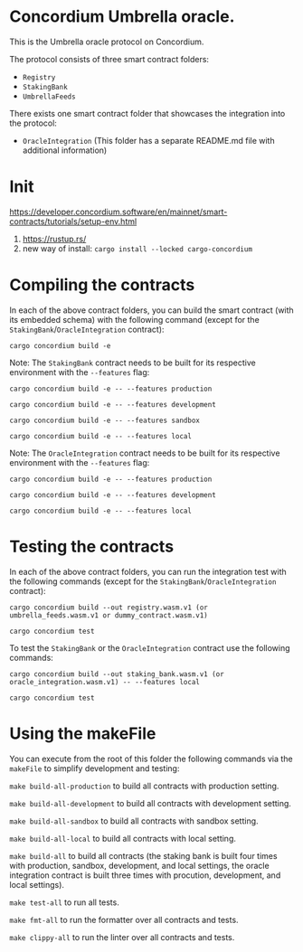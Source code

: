 # Concordium Umbrella oracle.

This is the Umbrella oracle protocol on Concordium.

The protocol consists of three smart contract folders:

- `Registry`
- `StakingBank`
- `UmbrellaFeeds`

There exists one smart contract folder that showcases the integration into the protocol:

- `OracleIntegration` (This folder has a separate README.md file with additional information)

# Init

https://developer.concordium.software/en/mainnet/smart-contracts/tutorials/setup-env.html

1. https://rustup.rs/
2. new way of install: `cargo install --locked cargo-concordium`

# Compiling the contracts

In each of the above contract folders, you can build the smart contract (with its embedded schema) with the following
command (except for the `StakingBank`/`OracleIntegration` contract):

```cargo concordium build -e```

Note: The `StakingBank` contract needs to be built for its respective environment with the `--features` flag:

```cargo concordium build -e -- --features production```

```cargo concordium build -e -- --features development```

```cargo concordium build -e -- --features sandbox```

```cargo concordium build -e -- --features local```

Note: The `OracleIntegration` contract needs to be built for its respective environment with the `--features` flag:

```cargo concordium build -e -- --features production```

```cargo concordium build -e -- --features development```

```cargo concordium build -e -- --features local```

# Testing the contracts

In each of the above contract folders, you can run the integration test with the following commands (except for
the `StakingBank`/`OracleIntegration` contract):

```cargo concordium build --out registry.wasm.v1 (or umbrella_feeds.wasm.v1 or dummy_contract.wasm.v1)```

```cargo concordium test```

To test the `StakingBank` or the `OracleIntegration` contract use the following commands:

```cargo concordium build --out staking_bank.wasm.v1 (or oracle_integration.wasm.v1) -- --features local```

```cargo concordium test```

# Using the makeFile

You can execute from the root of this folder the following commands via the `makeFile` to simplify development and
testing:

```make build-all-production``` to build all contracts with production setting.

```make build-all-development``` to build all contracts with development setting.

```make build-all-sandbox``` to build all contracts with sandbox setting.

```make build-all-local``` to build all contracts with local setting.

```make build-all``` to build all contracts (the staking bank is built four times with production, sandbox,
development, and local settings, the oracle integration contract is built three times with procution, development, and local settings).

```make test-all``` to run all tests.

```make fmt-all``` to run the formatter over all contracts and tests.

```make clippy-all``` to run the linter over all contracts and tests.
